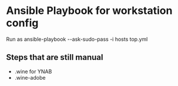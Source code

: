 # Ansible Playbook for workstation config

Run as
    ansible-playbook --ask-sudo-pass -i hosts top.yml

## Steps that are still manual

- .wine for YNAB
- .wine-adobe
